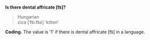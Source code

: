 **Is there dental affricate [t͡s]?**

>Hungarian<br/>
>cica [ˈt͡si.t͡sɒ] ‘kitten’

**Coding.** The value is '1' if there is dental affricate [t͡s] in a language.
